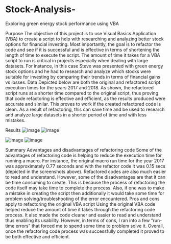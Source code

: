 # Stock-Analysis-
Exploring green energy stock performance using VBA

Purpose
The objective of this project is to use Visual Basics Application (VBA) to create a script to help with researching and analyzing better stock options for financial investing. Most importantly, the goal is to refactor the code and see if it is successful and is effective in terms of shortening the length of time to execute the script. The amount of time it takes for a VBA script to run is critical in projects especially when dealing with large datasets. For instance, in this case Steve was presented with green energy stock options and he had to research and analyze which stocks were suitable for investing by comparing their trends in terms of financial gains vs losses. 
Data
Depicted below are both the original and refactored script execution times for the years 2017 and 2018. As shown, the refactored script runs at a shorter time compared to the original script, thus proving that code refactoring is effective and efficient, as the results produced were accurate and similar. This proves to work if the created refactored code is clean. As a result of refactoring, this can save time and be used to research and analyze large datasets in a shorter period of time and with less mistakes. 

Results
![image](https://user-images.githubusercontent.com/89875689/136295652-18639096-5247-4d1a-9feb-766a5d2067d9.png)
![image](https://user-images.githubusercontent.com/89875689/136295672-5f17b591-c6ab-4e10-935d-41ee1a95633d.png)

![image](https://user-images.githubusercontent.com/89875689/136295685-a14e95ec-6b23-4238-84e5-494e411cbdb5.png)
![image](https://user-images.githubusercontent.com/89875689/136295693-c33eafef-4699-43ad-9c24-a4e7acd161ed.png)

  
  
Summary
Advantages and disadvantages of refactoring code
Some of the advantages of refactoring code is helping to reduce the execution time for running a macro. For instance, the original macro run time for the year 2017 was approximately 0.77 seconds and with the refactor code it was 0.15 secs (depicted in the screenshots above). Refactored codes are also much easier to read and understand. However, some of the disadvantages are that it can be time consuming to create. This is because the process of refactoring the code itself may take time to complete the process. Also, if one was to make a mistake in creating the script then additionally it would take some time for problem solving/troubleshooting of the error encountered.
Pros and cons apply to refactoring the original VBA script
Using the original VBA code helped reduce the amount of time it takes through the refactoring code process. It also made the code cleaner and easier to read and understand thus enabling its usability. However, in terms of cons, I ran into a few “run-time errors” that forced me to spend some time to problem solve it. Overall, once the refactoring code process was successfully completed it proved to be both effective and efficient.

